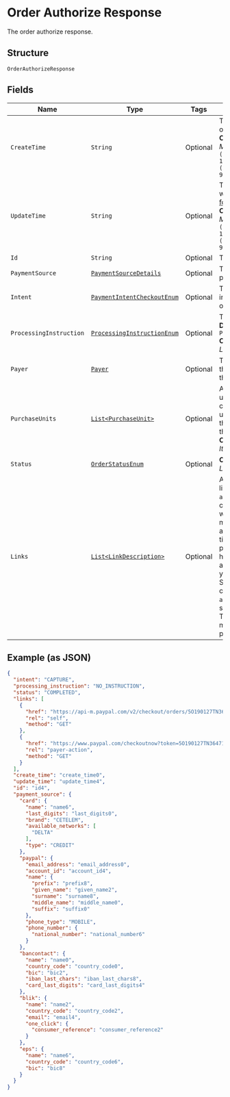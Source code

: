 
# Order Authorize Response

The order authorize response.

## Structure

`OrderAuthorizeResponse`

## Fields

| Name | Type | Tags | Description | Getter | Setter |
|  --- | --- | --- | --- | --- | --- |
| `CreateTime` | `String` | Optional | The date and time when the transaction occurred, in [Internet date and time format](https://tools.ietf.org/html/rfc3339#section-5.6).<br>**Constraints**: *Minimum Length*: `20`, *Maximum Length*: `64`, *Pattern*: `^[0-9]{4}-(0[1-9]\|1[0-2])-(0[1-9]\|[1-2][0-9]\|3[0-1])[T,t]([0-1][0-9]\|2[0-3]):[0-5][0-9]:([0-5][0-9]\|60)([.][0-9]+)?([Zz]\|[+-][0-9]{2}:[0-9]{2})$` | String getCreateTime() | setCreateTime(String createTime) |
| `UpdateTime` | `String` | Optional | The date and time when the transaction was last updated, in [Internet date and time format](https://tools.ietf.org/html/rfc3339#section-5.6).<br>**Constraints**: *Minimum Length*: `20`, *Maximum Length*: `64`, *Pattern*: `^[0-9]{4}-(0[1-9]\|1[0-2])-(0[1-9]\|[1-2][0-9]\|3[0-1])[T,t]([0-1][0-9]\|2[0-3]):[0-5][0-9]:([0-5][0-9]\|60)([.][0-9]+)?([Zz]\|[+-][0-9]{2}:[0-9]{2})$` | String getUpdateTime() | setUpdateTime(String updateTime) |
| `Id` | `String` | Optional | The ID of the order. | String getId() | setId(String id) |
| `PaymentSource` | [`PaymentSourceDetails`](../../doc/models/payment-source-details.md) | Optional | The payment source used to fund the payment. | PaymentSourceDetails getPaymentSource() | setPaymentSource(PaymentSourceDetails paymentSource) |
| `Intent` | [`PaymentIntentCheckoutEnum`](../../doc/models/payment-intent-checkout-enum.md) | Optional | The intent to either capture payment immediately or authorize a payment for an order after order creation. | PaymentIntentCheckoutEnum getIntent() | setIntent(PaymentIntentCheckoutEnum intent) |
| `ProcessingInstruction` | [`ProcessingInstructionEnum`](../../doc/models/processing-instruction-enum.md) | Optional | The instruction to process an order.<br>**Default**: `ProcessingInstructionEnum.NO_INSTRUCTION`<br>**Constraints**: *Minimum Length*: `1`, *Maximum Length*: `36`, *Pattern*: `^[0-9A-Z_]+$` | ProcessingInstructionEnum getProcessingInstruction() | setProcessingInstruction(ProcessingInstructionEnum processingInstruction) |
| `Payer` | [`Payer`](../../doc/models/payer.md) | Optional | The customer who approves and pays for the order. The customer is also known as the payer. | Payer getPayer() | setPayer(Payer payer) |
| `PurchaseUnits` | [`List<PurchaseUnit>`](../../doc/models/purchase-unit.md) | Optional | An array of purchase units. Each purchase unit establishes a contract between a customer and merchant. Each purchase unit represents either a full or partial order that the customer intends to purchase from the merchant.<br>**Constraints**: *Minimum Items*: `1`, *Maximum Items*: `10` | List<PurchaseUnit> getPurchaseUnits() | setPurchaseUnits(List<PurchaseUnit> purchaseUnits) |
| `Status` | [`OrderStatusEnum`](../../doc/models/order-status-enum.md) | Optional | **Constraints**: *Minimum Length*: `1`, *Maximum Length*: `255`, *Pattern*: `^[0-9A-Z_]+$` | OrderStatusEnum getStatus() | setStatus(OrderStatusEnum status) |
| `Links` | [`List<LinkDescription>`](../../doc/models/link-description.md) | Optional | An array of request-related HATEOAS links. To complete payer approval, use the `approve` link to redirect the payer. The API caller has 3 hours (default setting, this which can be changed by your account manager to 24/48/72 hours to accommodate your use case) from the time the order is created, to redirect your payer. Once redirected, the API caller has 3 hours for the payer to approve the order and either authorize or capture the order. If you are not using the PayPal JavaScript SDK to initiate PayPal Checkout (in context) ensure that you include `application_context.return_url` is specified or you will get "We're sorry, Things don't appear to be working at the moment" after the payer approves the payment. | List<LinkDescription> getLinks() | setLinks(List<LinkDescription> links) |

## Example (as JSON)

```json
{
  "intent": "CAPTURE",
  "processing_instruction": "NO_INSTRUCTION",
  "status": "COMPLETED",
  "links": [
    {
      "href": "https://api-m.paypal.com/v2/checkout/orders/5O190127TN364715T",
      "rel": "self",
      "method": "GET"
    },
    {
      "href": "https://www.paypal.com/checkoutnow?token=5O190127TN364715T",
      "rel": "payer-action",
      "method": "GET"
    }
  ],
  "create_time": "create_time0",
  "update_time": "update_time4",
  "id": "id4",
  "payment_source": {
    "card": {
      "name": "name6",
      "last_digits": "last_digits0",
      "brand": "CETELEM",
      "available_networks": [
        "DELTA"
      ],
      "type": "CREDIT"
    },
    "paypal": {
      "email_address": "email_address0",
      "account_id": "account_id4",
      "name": {
        "prefix": "prefix8",
        "given_name": "given_name2",
        "surname": "surname8",
        "middle_name": "middle_name0",
        "suffix": "suffix0"
      },
      "phone_type": "MOBILE",
      "phone_number": {
        "national_number": "national_number6"
      }
    },
    "bancontact": {
      "name": "name0",
      "country_code": "country_code0",
      "bic": "bic2",
      "iban_last_chars": "iban_last_chars8",
      "card_last_digits": "card_last_digits4"
    },
    "blik": {
      "name": "name2",
      "country_code": "country_code2",
      "email": "email4",
      "one_click": {
        "consumer_reference": "consumer_reference2"
      }
    },
    "eps": {
      "name": "name6",
      "country_code": "country_code6",
      "bic": "bic8"
    }
  }
}
```

